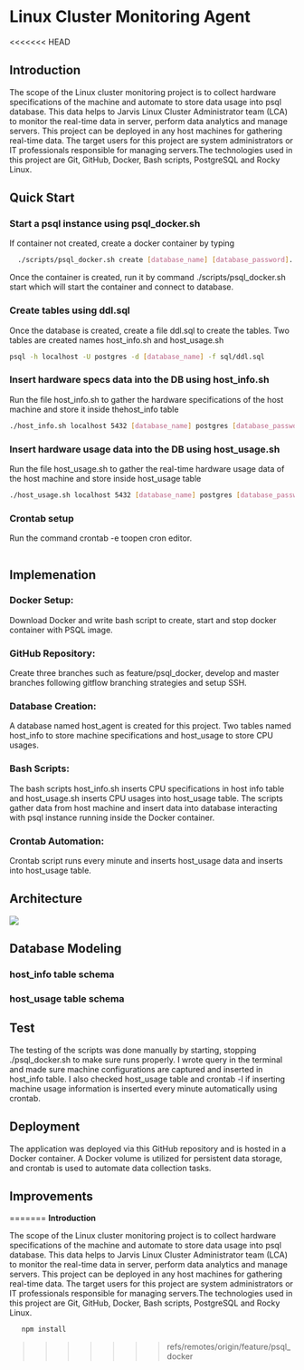# Linux Cluster Monitoring Agent
<<<<<<< HEAD
 ## Introduction

The scope of the Linux cluster monitoring project is to collect hardware specifications of the machine and automate to store data usage into psql database. This data helps to Jarvis Linux Cluster Administrator team (LCA) to monitor the real-time data  in server, perform data analytics and manage servers. This project can be deployed in any host machines for gathering real-time data. The target users for this project are system administrators or IT professionals responsible for managing servers.The technologies used in this project are Git, GitHub, Docker, Bash scripts,  PostgreSQL and Rocky Linux.
 ## Quick Start
### Start a psql instance using psql_docker.sh
If container not created, create a docker container by typing
```bash
  ./scripts/psql_docker.sh create [database_name] [database_password]. 
   ```
Once the container is created, run it by command ./scripts/psql_docker.sh start which will start the container and connect to database.

### Create tables using ddl.sql

Once the database is created, create a file ddl.sql to create the tables. Two tables are created names host_info.sh and host_usage.sh
````bash
psql -h localhost -U postgres -d [database_name] -f sql/ddl.sql
````
### Insert hardware specs data into the DB using host_info.sh
Run the file host_info.sh to gather the hardware specifications of the host machine and store it inside thehost_info table
````bash
./host_info.sh localhost 5432 [database_name] postgres [database_password]
````
### Insert hardware usage data into the DB using host_usage.sh
Run the file host_usage.sh to gather the real-time hardware usage data of the host machine and store inside host_usage table
````bash
./host_usage.sh localhost 5432 [database_name] postgres [database_password]
````
### Crontab setup
Run the command crontab -e toopen cron editor.
````bash * * * * * bash /home/rocky/dev/jarvis_data_eng_UmaraniKumaresan/linux_sql/scripts/host_usage.sh localhost 5432 host_agentpostgres rocky1234 > /tmp/host_usage.log
````
## Implemenation
### Docker Setup:
Download Docker and write bash script to create, start and stop docker container with PSQL image.
### GitHub Repository:
Create three branches such as feature/psql_docker, develop and master branches following gitflow branching strategies and setup SSH.
### Database Creation:
A database named host_agent is created for this project. Two tables named host_info to store machine specifications and host_usage to store CPU usages.
### Bash Scripts:
The bash scripts host_info.sh inserts CPU specifications in host info table and host_usage.sh inserts CPU usages into host_usage table. The scripts gather data from host machine and insert data into database interacting with psql instance running inside the Docker container.
### Crontab Automation:
Crontab script runs every minute and inserts host_usage data and inserts into host_usage table.
## Architecture
![](\assets\linux_architechture.jpg)

## Database Modeling
### host_info table schema


### host_usage table schema


## Test
The testing of the scripts was done manually by starting, stopping ./psql_docker.sh to make sure runs properly. I wrote query in the terminal and made sure machine configurations are captured and inserted in host_info table. I also checked host_usage table and crontab -l if inserting machine usage information is inserted every minute automatically using crontab.

## Deployment
The application was deployed via this GitHub repository and is hosted in a Docker container. A Docker volume is utilized for persistent data storage, and crontab is used to automate data collection tasks.
## Improvements





=======
**Introduction**

The scope of the Linux cluster monitoring project is to collect hardware specifications of the machine and automate to store data usage into psql database. This data helps to Jarvis Linux Cluster Administrator team (LCA) to monitor the real-time data  in server, perform data analytics and manage servers. This project can be deployed in any host machines for gathering real-time data. The target users for this project are system administrators or IT professionals responsible for managing servers.The technologies used in this project are Git, GitHub, Docker, Bash scripts,  PostgreSQL and Rocky Linux.

```bash
   npm install
   ```
>>>>>>> refs/remotes/origin/feature/psql_docker
